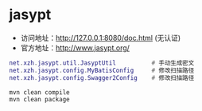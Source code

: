 # jasypt

- 访问地址：http://127.0.0.1:8080/doc.html (无认证)
- 官方地址：http://www.jasypt.org/

```lua
net.xzh.jasypt.util.JasyptUtil          # 手动生成密文
net.xzh.jasypt.config.MyBatisConfig     # 修改扫描路径
net.xzh.jasypt.config.Swagger2Config    # 修改扫描路径
```

```bash
mvn clean compile
mvn clean package
```
